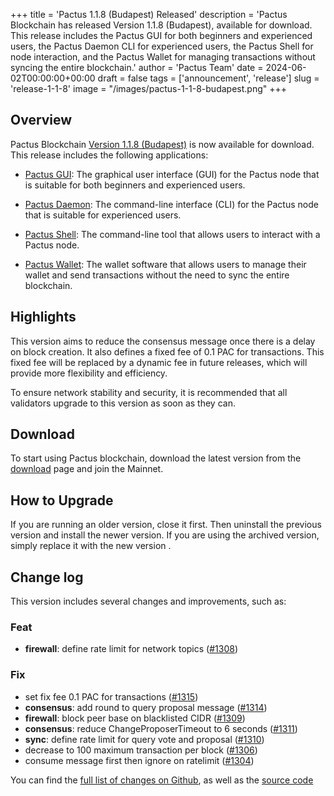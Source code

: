 +++
title = 'Pactus 1.1.8 (Budapest) Released'
description = 'Pactus Blockchain has released Version 1.1.8 (Budapest), available for download. This release includes the Pactus GUI for both beginners and experienced users, the Pactus Daemon CLI for experienced users, the Pactus Shell for node interaction, and the Pactus Wallet for managing transactions without syncing the entire blockchain.'
author = 'Pactus Team'
date = 2024-06-02T00:00:00+00:00
draft = false
tags = ['announcement', 'release']
slug = 'release-1-1-8'
image = "/images/pactus-1-1-8-budapest.png"
+++

## Overview

Pactus Blockchain [Version 1.1.8 (Budapest)](https://github.com/pactus-project/pactus/releases/tag/v1.1.8)
is now available for download.
This release includes the following applications:

- [Pactus GUI](https://docs.pactus.org/get-started/pactus-gui/):
  The graphical user interface (GUI) for the Pactus node that is suitable
  for both beginners and experienced users.

- [Pactus Daemon](https://docs.pactus.org/get-started/pactus-daemon/):
  The command-line interface (CLI) for the Pactus node that is suitable for experienced users.

- [Pactus Shell](https://docs.pactus.org/tutorials/pactus-shell/):
  The command-line tool that allows users to interact with a Pactus node.

- [Pactus Wallet](https://docs.pactus.org/tutorials/pactus-wallet/):
  The wallet software that allows users to manage their wallet and send transactions
  without the need to sync the entire blockchain.

## Highlights

This version aims to reduce the consensus message once there is a delay on block creation.
It also defines a fixed fee of 0.1 PAC for transactions.
This fixed fee will be replaced by a dynamic fee in future releases,
which will provide more flexibility and efficiency.

To ensure network stability and security,
it is recommended that all validators upgrade to this version as soon as they can.

## Download

To start using Pactus blockchain, download the latest version from the [download](/download)
page and join the Mainnet.

## How to Upgrade

If you are running an older version, close it first.
Then uninstall the previous version and install the newer version.
If you are using the archived version, simply replace it with the new version .

## Change log

This version includes several changes and improvements, such as:

### Feat

- **firewall**: define rate limit for network topics ([#1308](https://github.com/pactus-project/pactus/pull/1308))

### Fix

- set fix fee 0.1 PAC for transactions ([#1315](https://github.com/pactus-project/pactus/pull/1315))
- **consensus**: add round to query proposal message ([#1314](https://github.com/pactus-project/pactus/pull/1314))
- **firewall**: block peer base on blacklisted CIDR ([#1309](https://github.com/pactus-project/pactus/pull/1309))
- **consensus**: reduce ChangeProposerTimeout to 6 seconds ([#1311](https://github.com/pactus-project/pactus/pull/1311))
- **sync**: define rate limit for query vote and proposal ([#1310](https://github.com/pactus-project/pactus/pull/1310))
- decrease to 100 maximum transaction per block ([#1306](https://github.com/pactus-project/pactus/pull/1306))
- consume message first then ignore on ratelimit ([#1304](https://github.com/pactus-project/pactus/pull/1304))

You can find the [full list of changes on Github](https://github.com/pactus-project/pactus/compare/v1.1.7...v1.1.8),
as well as the [source code](https://github.com/pactus-project/pactus/releases/tag/v1.1.8)
